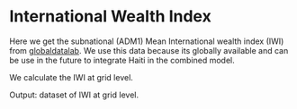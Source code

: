 # International Wealth Index

Here we get the subnational (ADM1) Mean International wealth index (IWI) from [globaldatalab](https://globaldatalab.org/areadata/table/iwi/FJI/). We use this data because its globally available and can be use in the future to integrate Haiti in the combined model.

We calculate the IWI at grid level.

Output: dataset of IWI at grid level.
